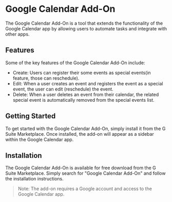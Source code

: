 # Google Calendar Add-On

The Google Calendar Add-On is a tool that extends the functionality of the Google Calendar app by allowing users to automate tasks and integrate with other apps.

## Features

Some of the key features of the Google Calendar Add-On include:

- Create: Users can register their some events as special events(in feature, those can reschedule).
- Edit: When a user creates an event and registers the event as a special event, the user can edit (reschedule) the event.
- Delete: When a user deletes an event from their calendar, the related special event is automatically removed from the special events list.

## Getting Started

To get started with the Google Calendar Add-On, simply install it from the G Suite Marketplace. Once installed, the add-on will appear as a sidebar within the Google Calendar app.

## Installation

The Google Calendar Add-On is available for free download from the G Suite Marketplace. Simply search for "Google Calendar Add-On" and follow the installation instructions.

> Note: The add-on requires a Google account and access to the Google Calendar app.
